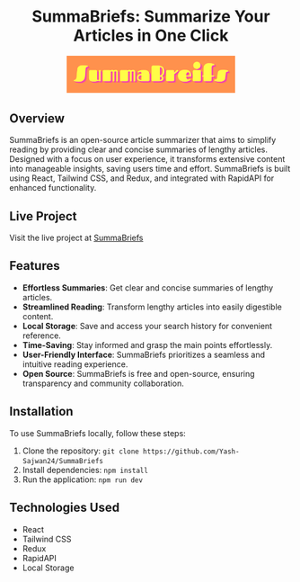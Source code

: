 <h1 align="center">SummaBriefs: Summarize Your Articles in One Click</h1>
<p align="center">
  <img width="300" alt="Compresso Logo" src="https://github.com/Yash-Sajwan24/SummaBriefs/blob/main/src/assets/Logo.png">
</p>

## Overview

SummaBriefs is an open-source article summarizer that aims to simplify reading by providing clear and concise summaries of lengthy articles. Designed with a focus on user experience, it transforms extensive content into manageable insights, saving users time and effort. SummaBriefs is built using React, Tailwind CSS, and Redux, and integrated with RapidAPI for enhanced functionality.

## Live Project

Visit the live project at [SummaBriefs](https://summabriefs.netlify.app/)

## Features

- **Effortless Summaries**: Get clear and concise summaries of lengthy articles.
- **Streamlined Reading**: Transform lengthy articles into easily digestible content.
- **Local Storage**: Save and access your search history for convenient reference.
- **Time-Saving**: Stay informed and grasp the main points effortlessly.
- **User-Friendly Interface**: SummaBriefs prioritizes a seamless and intuitive reading experience.
- **Open Source**: SummaBriefs is free and open-source, ensuring transparency and community collaboration.

## Installation

To use SummaBriefs locally, follow these steps:

1. Clone the repository: `git clone https://github.com/Yash-Sajwan24/SummaBriefs`
2. Install dependencies: `npm install`
3. Run the application: `npm run dev`



## Technologies Used

- React
- Tailwind CSS
- Redux
- RapidAPI
- Local Storage

